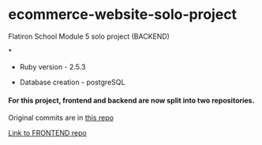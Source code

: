 # ecommerce-website-solo-project

Flatiron School Module 5 solo project (BACKEND)

\*

- Ruby version - 2.5.3

- Database creation - postgreSQL

#### For this project, frontend and backend are now split into two repositories.

Original commits are in [this repo](https://github.com/stomg7969/ecommerce-website-solo-project)

[Link to FRONTEND repo](https://github.com/stomg7969/ecommerce-solo-project-frontend)

